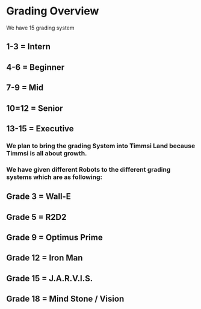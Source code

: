 # Grading Overview

We have 15 grading system
## 1-3 = Intern
## 4-6 = Beginner
## 7-9 = Mid
## 10=12 = Senior
## 13-15 = Executive

### We plan to bring the grading System into Timmsi Land because Timmsi is all about growth.

### We have given different Robots to the different grading systems which are as following:
## Grade 3 = Wall-E
## Grade 5 = R2D2
## Grade 9 = Optimus Prime
## Grade 12 = Iron Man
## Grade 15 = J.A.R.V.I.S.
## Grade 18 = Mind Stone / Vision
